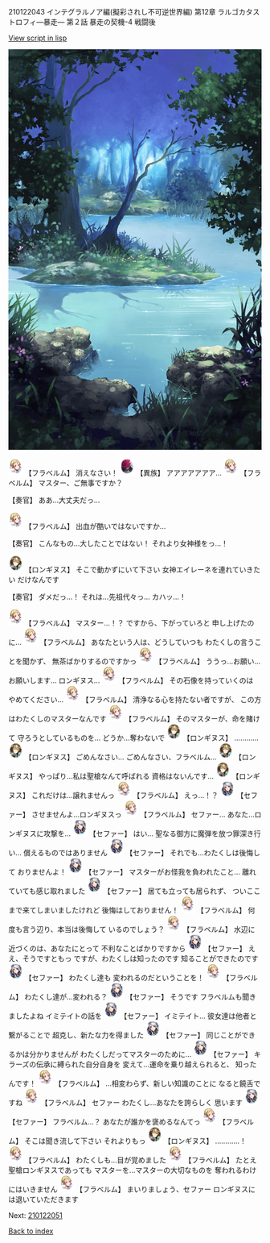 210122043 インテグラルノア編(擬彩されし不可逆世界編) 第12章 ラルゴカタストロフィ―暴走― 第２話 暴走の契機-4 戦闘後

[View script in lisp](../scripts/210122043.txt)

![fountain.png](../images/backgrounds/fountain.png)

<img src="../images/units/501611.png" alt="501611.png" height="34"/>
【フラベルム】
消えなさい！

<img src="../images/units/5809801.png" alt="5809801.png" height="34"/>
【異族】
アアアアアアア…

<img src="../images/units/501611.png" alt="501611.png" height="34"/>
【フラベルム】
マスター、ご無事ですか？

【奏官】
ああ…大丈夫だっ…

<img src="../images/units/501611.png" alt="501611.png" height="34"/>
【フラベルム】
出血が酷いではないですか…

【奏官】
こんなもの…大したことではない！
それより女神様をっ…！

<img src="../images/units/5300131.png" alt="5300131.png" height="34"/>
【ロンギヌス】
そこで動かずにいて下さい
女神エイレーネを連れていきたい
だけなんです

【奏官】
ダメだっ…！
それは…先祖代々っ…
カハッ…！

<img src="../images/units/501611.png" alt="501611.png" height="34"/>
【フラベルム】
マスター…！？
ですから、下がっていろと
申し上げたのに…

<img src="../images/units/501611.png" alt="501611.png" height="34"/>
【フラベルム】
あなたという人は、どうしていつも
わたくしの言うことを聞かず、
無茶ばかりするのですかっ

<img src="../images/units/501611.png" alt="501611.png" height="34"/>
【フラベルム】
ううっ…お願い…お願いします…
ロンギヌス…

<img src="../images/units/501611.png" alt="501611.png" height="34"/>
【フラベルム】
その石像を持っていくのは
やめてください…

<img src="../images/units/501611.png" alt="501611.png" height="34"/>
【フラベルム】
清浄なる心を持たない者ですが、
この方はわたくしのマスターなんです

<img src="../images/units/501611.png" alt="501611.png" height="34"/>
【フラベルム】
そのマスターが、命を賭けて
守ろうとしているものを…
どうか…奪わないで

<img src="../images/units/5300131.png" alt="5300131.png" height="34"/>
【ロンギヌス】
…………

<img src="../images/units/5300131.png" alt="5300131.png" height="34"/>
【ロンギヌス】
ごめんなさい…
ごめんなさい、フラベルム…

<img src="../images/units/5300131.png" alt="5300131.png" height="34"/>
【ロンギヌス】
やっぱり…私は聖槍なんて呼ばれる
資格はないんです…

<img src="../images/units/5300131.png" alt="5300131.png" height="34"/>
【ロンギヌス】
これだけは…譲れませんっ

<img src="../images/units/501611.png" alt="501611.png" height="34"/>
【フラベルム】
えっ…！？

<img src="../images/units/502111.png" alt="502111.png" height="34"/>
【セファー】
させませんよ…ロンギヌスっ

<img src="../images/units/501611.png" alt="501611.png" height="34"/>
【フラベルム】
セファー…
あなた…ロンギヌスに攻撃を…

<img src="../images/units/502111.png" alt="502111.png" height="34"/>
【セファー】
はい…
聖なる御方に魔弾を放つ罪深き行い…
償えるものではありません

<img src="../images/units/502111.png" alt="502111.png" height="34"/>
【セファー】
それでも…わたくしは後悔して
おりませんよ！

<img src="../images/units/502111.png" alt="502111.png" height="34"/>
【セファー】
マスターがお怪我を負われたこと…
離れていても感じ取れました

<img src="../images/units/502111.png" alt="502111.png" height="34"/>
【セファー】
居ても立っても居られず、
ついここまで来てしまいましたけれど
後悔はしておりません！

<img src="../images/units/501611.png" alt="501611.png" height="34"/>
【フラベルム】
何度も言う辺り、本当は後悔して
いるのでしょう？

<img src="../images/units/501611.png" alt="501611.png" height="34"/>
【フラベルム】
水辺に近づくのは、あなたにとって
不利なことばかりですから

<img src="../images/units/502111.png" alt="502111.png" height="34"/>
【セファー】
ええ、そうですともっ
ですが、わたくしは知ったのです
知ることができたのです

<img src="../images/units/502111.png" alt="502111.png" height="34"/>
【セファー】
わたくし達も
変われるのだということを！

<img src="../images/units/501611.png" alt="501611.png" height="34"/>
【フラベルム】
わたくし達が…変われる？

<img src="../images/units/502111.png" alt="502111.png" height="34"/>
【セファー】
そうです
フラベルムも聞きましたよね
イミテイトの話を

<img src="../images/units/502111.png" alt="502111.png" height="34"/>
【セファー】
イミテイト…
彼女達は他者と繋がることで
超克し、新たな力を得ました

<img src="../images/units/502111.png" alt="502111.png" height="34"/>
【セファー】
同じことができるかは分かりませんが
わたくしだってマスターのために…

<img src="../images/units/502111.png" alt="502111.png" height="34"/>
【セファー】
キラーズの伝承に縛られた自分自身を
変えて…運命を乗り越えられると、
知ったんです！

<img src="../images/units/501611.png" alt="501611.png" height="34"/>
【フラベルム】
…相変わらず、新しい知識のことに
なると饒舌ですね

<img src="../images/units/501611.png" alt="501611.png" height="34"/>
【フラベルム】
セファー
わたくし…あなたを誇らしく
思います

<img src="../images/units/502111.png" alt="502111.png" height="34"/>
【セファー】
フラベルム…？
あなたが誰かを褒めるなんてっ

<img src="../images/units/501611.png" alt="501611.png" height="34"/>
【フラベルム】
そこは聞き流して下さい
それよりもっ

<img src="../images/units/5300131.png" alt="5300131.png" height="34"/>
【ロンギヌス】
…………！

<img src="../images/units/501611.png" alt="501611.png" height="34"/>
【フラベルム】
わたくしも…目が覚めました

<img src="../images/units/501611.png" alt="501611.png" height="34"/>
【フラベルム】
たとえ聖槍ロンギヌスであっても
マスターを…マスターの大切なものを
奪われるわけにはいきません

<img src="../images/units/501611.png" alt="501611.png" height="34"/>
【フラベルム】
まいりましょう、セファー
ロンギヌスには退いていただきます

Next: [210122051](210122051.md)

[Back to index](index.md)
